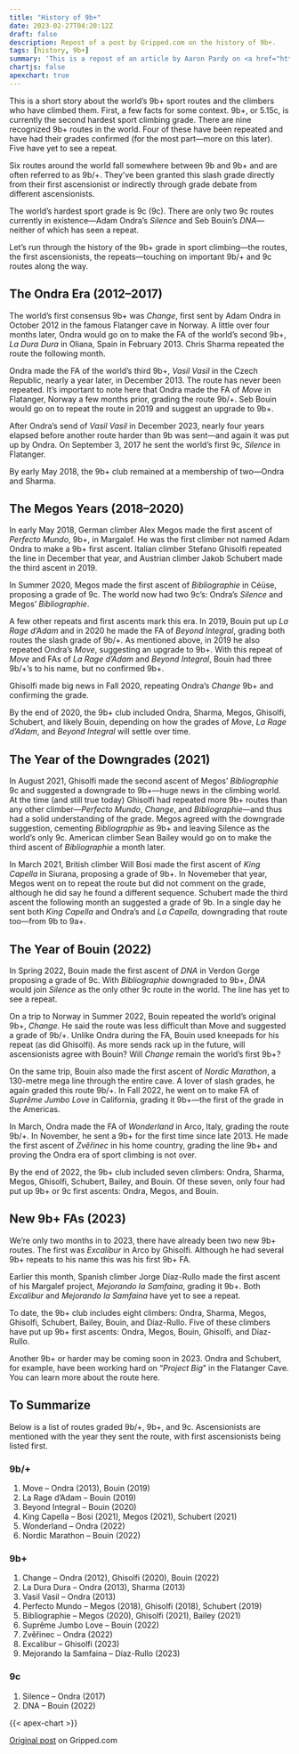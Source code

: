 ```yaml
---
title: "History of 9b+"
date: 2023-02-27T04:20:12Z
draft: false
description: Repost of a post by Gripped.com on the history of 9b+.
tags: [history, 9b+]
summary: 'This is a repost of an article by Aaron Pardy on <a href="https://gripped.com/profiles/who-is-in-the-5-15c-club-a-timeline-of-first-ascents-and-repeats/">Gripped.com</a>. The grades have been changed from American to French for those of us more familiar with the French system.'
chartjs: false
apexchart: true
---
```



This is a short story about the world’s 9b+ sport routes and the climbers who have climbed them. First, a few facts for some context. 9b+, or 5.15c, is currently the second hardest sport climbing grade. There are nine recognized 9b+ routes in the world. Four of these have been repeated and have had their grades confirmed (for the most part—more on this later). Five have yet to see a repeat.

Six routes around the world fall somewhere between 9b and 9b+ and are often referred to as 9b/+. They’ve been granted this slash grade directly from their first ascensionist or indirectly through grade debate from different ascensionists.

The world’s hardest sport grade is 9c (9c). There are only two 9c routes currently in existence—Adam Ondra’s *Silence* and Seb Bouin’s *DNA*—neither of which has seen a repeat.

Let’s run through the history of the 9b+ grade in sport climbing&mdash;the routes, the first ascensionists, the repeats&mdash;touching on important 9b/+ and 9c routes along the way.

## The Ondra Era (2012–2017)

The world’s first consensus 9b+ was *Change*, first sent by Adam Ondra in October 2012 in the famous Flatanger cave in Norway. A little over four months later, Ondra would go on to make the FA of the world’s second 9b+, *La Dura Dura* in Oliana, Spain in February 2013. Chris Sharma repeated the route the following month.

Ondra made the FA of the world’s third 9b+, *Vasil Vasil* in the Czech Republic, nearly a year later, in December 2013. The route has never been repeated. It’s important to note here that Ondra made the FA of *Move* in Flatanger, Norway a few months prior, grading the route 9b/+. Seb Bouin would go on to repeat the route in 2019 and suggest an upgrade to 9b+.

After Ondra’s send of *Vasil Vasil* in December 2023, nearly four years elapsed before another route harder than 9b was sent—and again it was put up by Ondra. On September 3, 2017 he sent the world’s first 9c, *Silence* in Flatanger.

By early May 2018, the 9b+ club remained at a membership of two—Ondra and Sharma.

## The Megos Years (2018–2020)

In early May 2018, German climber Alex Megos made the first ascent of *Perfecto Mundo*, 9b+, in Margalef. He was the first climber not named Adam Ondra to make a 9b+ first ascent. Italian climber Stefano Ghisolfi repeated the line in December that year, and Austrian climber Jakob Schubert made the third ascent in 2019.

In Summer 2020, Megos made the first ascent of *Bibliographie* in Céüse, proposing a grade of 9c. The world now had two 9c’s: Ondra’s *Silence* and Megos’ *Bibliographie*.

A few other repeats and first ascents mark this era. In 2019, Bouin put up *La Rage d’Adam* and in 2020 he made the FA of *Beyond Integral*, grading both routes the slash grade of 9b/+. As mentioned above, in 2019 he also repeated Ondra’s *Move*, suggesting an upgrade to 9b+. With this repeat of *Move* and FAs of *La Rage d’Adam* and *Beyond Integral*, Bouin had three 9b/+’s to his name, but no confirmed 9b+.

Ghisolfi made big news in Fall 2020, repeating Ondra’s *Change* 9b+ and confirming the grade.

By the end of 2020, the 9b+ club included Ondra, Sharma, Megos, Ghisolfi, Schubert, and likely Bouin, depending on how the grades of *Move*, *La Rage d’Adam*, and *Beyond Integral* will settle over time.


## The Year of the Downgrades (2021)

In August 2021, Ghisolfi made the second ascent of Megos’ *Bibliographie* 9c and suggested a downgrade to 9b+—huge news in the climbing world. At the time (and still true today) Ghisolfi had repeated more 9b+ routes than any other climber—*Perfecto Mundo*, *Change*, and *Bibliographie*—and thus had a solid understanding of the grade. Megos agreed with the downgrade suggestion, cementing *Bibliographie* as 9b+ and leaving Silence as the world’s only 9c. American climber Sean Bailey would go on to make the third ascent of *Bibliographie* a month later.

In March 2021, British climber Will Bosi made the first ascent of *King Capella* in Siurana, proposing a grade of 9b+. In Novemeber that year, Megos went on to repeat the route but did not comment on the grade, although he did say he found a different sequence. Schubert made the third ascent the following month an suggested a grade of 9b. In a single day he sent both *King Capella* and Ondra’s and *La Capella*, downgrading that route too—from 9b to 9a+.

## The Year of Bouin (2022)

In Spring 2022, Bouin made the first ascent of *DNA* in Verdon Gorge proposing a grade of 9c. With *Bibliographie* downgraded to 9b+, *DNA* would join *Silence* as the only other 9c route in the world. The line has yet to see a repeat.

On a trip to Norway in Summer 2022, Bouin repeated the world’s original 9b+, *Change*. He said the route was less difficult than Move and suggested a grade of 9b/+. Unlike Ondra during the FA, Bouin used kneepads for his repeat (as did Ghisolfi). As more sends rack up in the future, will ascensionists agree with Bouin? Will *Change* remain the world’s first 9b+?

On the same trip, Bouin also made the first ascent of *Nordic Marathon*, a 130-metre mega line through the entire cave. A lover of slash grades, he again graded this route 9b/+. In Fall 2022, he went on to make FA of *Suprême Jumbo Love* in California, grading it 9b+—the first of the grade in the Americas.

In March, Ondra made the FA of *Wonderland* in Arco, Italy, grading the route 9b/+. In November, he sent a 9b+ for the first time since late 2013. He made the first ascent of *Zvěřinec* in his home country, grading the line 9b+ and proving the Ondra era of sport climbing is not over.

By the end of 2022, the 9b+ club included seven climbers: Ondra, Sharma, Megos, Ghisolfi, Schubert, Bailey, and Bouin. Of these seven, only four had put up 9b+ or 9c first ascents: Ondra, Megos, and Bouin.

## New 9b+ FAs (2023)

We’re only two months in to 2023, there have already been two new 9b+ routes. The first was *Excalibur* in Arco by Ghisolfi. Although he had several 9b+ repeats to his name this was his first 9b+ FA.

Earlier this month, Spanish climber Jorge Díaz-Rullo made the first ascent of his Margalef project, *Mejorando la Samfaina*, grading it 9b+. Both *Excalibur* and *Mejorando la Samfaina* have yet to see a repeat.

To date, the 9b+ club includes eight climbers: Ondra, Sharma, Megos, Ghisolfi, Schubert, Bailey, Bouin, and Díaz-Rullo. Five of these climbers have put up 9b+ first ascents: Ondra, Megos, Bouin, Ghisolfi, and Díaz-Rullo.

Another 9b+ or harder may be coming soon in 2023. Ondra and Schubert, for example, have been working hard on “*Project Big*” in the Flatanger Cave. You can learn more about the route here.

## To Summarize

Below is a list of routes graded 9b/+, 9b+, and 9c. Ascensionists are mentioned with the year they sent the route, with first ascensionists being listed first.

### 9b/+

1. Move – Ondra (2013), Bouin (2019)
1. La Rage d’Adam – Bouin (2019)
1. Beyond Integral – Bouin (2020)
1. King Capella – Bosi (2021), Megos (2021), Schubert (2021)
1. Wonderland – Ondra (2022)
1. Nordic Marathon – Bouin (2022)

### 9b+

1. Change – Ondra (2012), Ghisolfi (2020), Bouin (2022)
1. La Dura Dura – Ondra (2013), Sharma (2013)
1. Vasil Vasil – Ondra (2013)
1. Perfecto Mundo – Megos (2018), Ghisolfi (2018), Schubert (2019)
1. Bibliographie – Megos (2020), Ghisolfi (2021), Bailey (2021)
1. Suprême Jumbo Love – Bouin (2022)
1. Zvěřinec – Ondra (2022)
1. Excalibur – Ghisolfi (2023)
1. Mejorando la Samfaina – Díaz-Rullo (2023)

### 9c

1. Silence – Ondra (2017)
1. DNA – Bouin (2022)

{{< apex-chart >}}


[Original post](https://gripped.com/profiles/who-is-in-the-5-15c-club-a-timeline-of-first-ascents-and-repeats/) on Gripped.com
